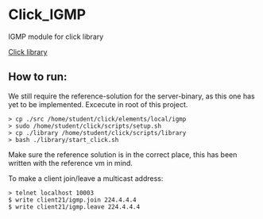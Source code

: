 # Click_IGMP
IGMP module for click library

[Click library](https://github.com/kohler/click)

## How to run:
We still require the reference-solution for the server-binary, as this one has yet to be implemented. Excecute in root of this project.

    > cp ./src /home/student/click/elements/local/igmp
    > sudo /home/student/click/scripts/setup.sh
    > cp ./library /home/student/click/scripts/library
    > bash ./library/start_click.sh

Make sure the reference solution is in the correct place, this has been written with the reference vm in mind.

To make a client join/leave a multicast address:

    > telnet localhost 10003
    $ write client21/igmp.join 224.4.4.4
    $ write client21/igmp.leave 224.4.4.4
